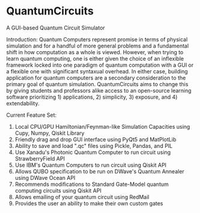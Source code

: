 # QuantumCircuits
A GUI-based Quantum Circuit Simulator

Introduction: 
   Quantum Computers represent promise in terms of physical simulation and for a handful of more general problems and a fundamental shift in how computation as a whole is viewed. However, when trying to learn quantum computing, one is either given the choice of an inflexible framework locked into one paradigm of quantum computation with a GUI or a flexible one with significant syntaxual overhead. In either case, building application for quantum computers are a secondary consideration to the primary goal of quantum simulation. QuantumCircuits aims to change this by giving students and professors alike access to an open-source learning software prioritizing 1) applications, 2) simplicity, 3) exposure, and 4) extendability.
   
Current Feature Set:
  1) Local CPU/GPU Hamiltonian/Feynman-like Simulation Capacities using Cupy, Numpy, Qiskit Library
  2) Friendly drag and drop GUI interface using PyQt5 and MatPlotLib
  3) Ability to save and load ".qc" files using Pickle, Pandas, and PIL
  5) Use Xanadu's Photonic Quantum Computer to run circuit using StrawberryField API
  6) Use IBM's Quantum Computers to run circuit using Qiskit API
  7) Allows QUBO specification to be run on DWave's Quantum Annealer using DWave Ocean API
  8) Recommends modifications to Standard Gate-Model quantum computing circuits using Qiskit API
  9) Allows emailing of your quantum circuit using RedMail
  10) Provides the user an ability to make their own custom gates
